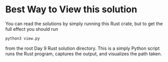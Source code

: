 # Best Way to View this solution

You can read the solutions by simply running this Rust crate, but to get the full effect you should run 
```python
python3 view.py
```
from the root Day 9 Rust solution directory.  This is a simply Python script runs the Rust program, captures the output, and visualizes the path taken.

